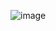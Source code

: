 ![image](https://github.com/Manish241099/Payroll_Service/assets/86618105/c5486229-cf03-448f-87bf-b50b62d73bf7)
